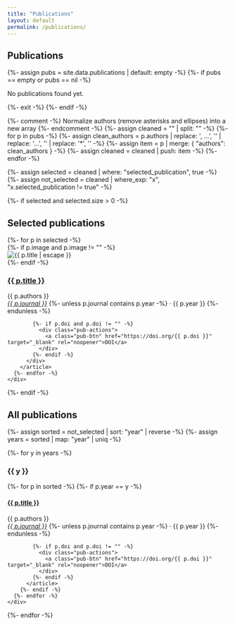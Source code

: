 ```yaml
---
title: "Publications"
layout: default
permalink: /publications/
---
```


<section class="pubs-page">
  <h1>Publications</h1>

  {%- assign pubs = site.data.publications | default: empty -%}
  {%- if pubs == empty or pubs == nil -%}
    <p>No publications found yet.</p>
    {%- exit -%}
  {%- endif -%}

  {%- comment -%} Normalize authors (remove asterisks and ellipses) into a new array {%- endcomment -%}
  {%- assign cleaned = "" | split: "" -%}
  {%- for p in pubs -%}
    {%- assign clean_authors = p.authors
        | replace: ', ...', ''
        | replace: '...', ''
        | replace: '*', '' -%}
    {%- assign item = p | merge: { "authors": clean_authors } -%}
    {%- assign cleaned = cleaned | push: item -%}
  {%- endfor -%}

  {%- assign selected = cleaned | where: "selected_publication", true -%}
  {%- assign not_selected = cleaned | where_exp: "x", "x.selected_publication != true" -%}

  {%- if selected and selected.size > 0 -%}
    <h2 class="pubs-subtitle">Selected publications</h2>
    <div class="pub-cards-grid">
      {%- for p in selected -%}
        <article class="pub-card">
          {%- if p.image and p.image != "" -%}
            <div class="pub-card-media">
              <img src="{{ p.image | relative_url }}" alt="{{ p.title | escape }}">
            </div>
          {%- endif -%}
          <div class="pub-card-body">
            <h3 class="pub-title">
              <a class="pub-link" href="{{ p.url }}" target="_blank" rel="noopener">{{ p.title }}</a>
            </h3>
            <div class="pub-authors">{{ p.authors }}</div>
            <div class="pub-venue">
              <em>
                <a class="pub-link" href="{{ p.url }}" target="_blank" rel="noopener">{{ p.journal }}</a>
              </em>
              {%- unless p.journal contains p.year -%}
                <span class="pub-year"> · {{ p.year }}</span>
              {%- endunless -%}
            </div>

            {%- if p.doi and p.doi != "" -%}
              <div class="pub-actions">
                <a class="pub-btn" href="https://doi.org/{{ p.doi }}" target="_blank" rel="noopener">DOI</a>
              </div>
            {%- endif -%}
          </div>
        </article>
      {%- endfor -%}
    </div>
  {%- endif -%}

  <h2 class="pubs-subtitle">All publications</h2>
  {%- assign sorted = not_selected | sort: "year" | reverse -%}
  {%- assign years = sorted | map: "year" | uniq -%}

  {%- for y in years -%}
    <h3 class="pub-year-heading">{{ y }}</h3>
    <div class="pub-list">
      {%- for p in sorted -%}
        {%- if p.year == y -%}
          <article class="pub-list-item">
            <h4 class="pub-title">
              <a class="pub-link" href="{{ p.url }}" target="_blank" rel="noopener">{{ p.title }}</a>
            </h4>
            <div class="pub-authors">{{ p.authors }}</div>
            <div class="pub-venue">
              <em>
                <a class="pub-link" href="{{ p.url }}" target="_blank" rel="noopener">{{ p.journal }}</a>
              </em>
              {%- unless p.journal contains p.year -%}
                <span class="pub-year"> · {{ p.year }}</span>
              {%- endunless -%}
            </div>

            {%- if p.doi and p.doi != "" -%}
              <div class="pub-actions">
                <a class="pub-btn" href="https://doi.org/{{ p.doi }}" target="_blank" rel="noopener">DOI</a>
              </div>
            {%- endif -%}
          </article>
        {%- endif -%}
      {%- endfor -%}
    </div>
  {%- endfor -%}
</section>
